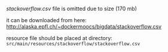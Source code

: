 _stackoverflow.csv_ file is omitted due to size (170 mb)

it can be downloaded from here: http://alaska.epfl.ch/~dockermoocs/bigdata/stackoverflow.csv

resource file should be placed at directory: ```src/main/resources/stackoverflow/stackoverflow.csv```
